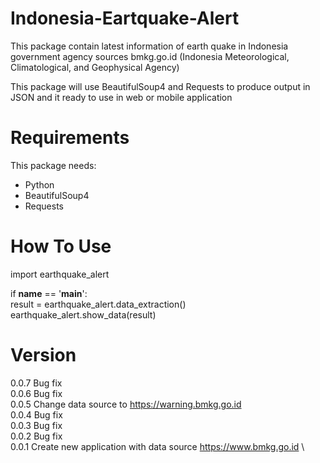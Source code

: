 # Indonesia-Eartquake-Alert

This package contain latest information of earth quake in Indonesia government agency sources
bmkg.go.id (Indonesia Meteorological, Climatological, and Geophysical Agency)

This package will use BeautifulSoup4 and Requests to produce output in JSON and it ready to use in web or mobile application

# Requirements
This package needs:
- Python
- BeautifulSoup4
- Requests

# How To Use
import earthquake_alert 

if __name__ == '__main__': \
    result = earthquake_alert.data_extraction() \
    earthquake_alert.show_data(result)

# Version
0.0.7 Bug fix \
0.0.6 Bug fix \
0.0.5 Change data source to https://warning.bmkg.go.id \
0.0.4 Bug fix \
0.0.3 Bug fix \
0.0.2 Bug fix \
0.0.1 Create new application with data source https://www.bmkg.go.id \
